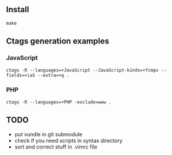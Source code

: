 ## Install

`make`

## Ctags generation examples

### JavaScript

`ctags -R --languages=+JavaScript --JavaScript-kinds=+fcmpv --fields=+iaS --extra=+q .`

### PHP

`ctags -R --languages=+PHP -exclude=www .`

## TODO

* put vundle in git submodule
* check if you need scripts in syntax directory
* sort and correct stuff in .vimrc file
